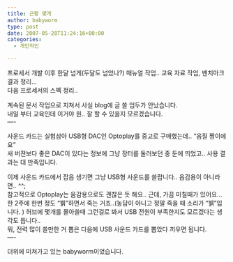 ```yaml
---
title: 근황 몇개
author: babyworm
type: post
date: 2007-05-28T11:24:16+00:00
categories:
  - 개인적인

---
```

프로세서 개발 이후 한달 넘게(두달도 넘었나?) 매뉴얼 작업.. 교육 자료 작업, 벤치마크 결과 정리&#8230;  
다음 프로세서의 스펙 정리..

계속된 문서 작업으로 지쳐서 사실 blog에 글 쓸 엄두가 안났습니다.  
내일 부터 교육인데 이거야 원.. 잘 할 수 있을지 모르겠습니다.  
&#8212;-

사운드 카드는 실험삼아 USB형 DAC인 Optoplay를 중고로 구매했는데.. &#8220;음질 짱이에요&#8221;  
새 버젼보다 좋은 DAC이 있다는 정보에 그냥 장터를 둘러보던 중 둔에 띄었고.. 사용 결과는 대 만족입니다. 

이제 사운드 카드에서 잡음 생기면 그냥 USB형 사운드를 쓸랍니다.. 음감용이 아니라면.. ^^;  
참고적으로 Optoplay는 음감용으로도 괜찮은 듯 해요.. 근데, 가끔 미칠때가 있어요&#8230; 한 2주에 한번 정도 &#8220;뷁&#8221;하면서 죽는 거죠..(농담이 아니고 정말 죽을 때 소리가 &#8220;뷁&#8221;입니다. )&nbsp;허브에 몇개를 몰아쓸때 그런걸로 봐서 USB 전원이 부족한지도 모르겠다는 생각도 듭니다..  
뭐, 전력 많이 쓸만한 거 뽑은 다음에 USB 사운드 카드를 뽑았다 끼우면 됩니다.  
&#8212;-

더위에 미쳐가고 있는 babyworm이었습니다.
